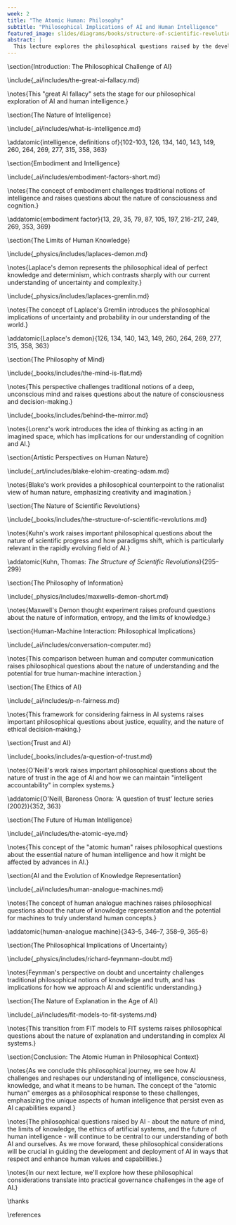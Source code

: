 ```yaml
---
week: 2
title: "The Atomic Human: Philosophy"
subtitle: "Philosophical Implications of AI and Human Intelligence"
featured_image: slides/diagrams/books/structure-of-scientific-revolutions.png
abstract: |
  This lecture explores the philosophical questions raised by the development of artificial intelligence and our evolving understanding of human cognition. We examine key philosophical concepts related to intelligence, consciousness, and the nature of knowledge, and how these ideas are challenged and reshaped by advances in AI. By understanding these philosophical perspectives, we gain deeper insights into what it means to be human in the age of artificial intelligence.
---
```


\section{Introduction: The Philosophical Challenge of AI}

\include{_ai/includes/the-great-ai-fallacy.md}

\notes{This "great AI fallacy" sets the stage for our philosophical exploration of AI and human intelligence.}

\section{The Nature of Intelligence}

\include{_ai/includes/what-is-intelligence.md}

\addatomic{intelligence, definitions of}{102-103, 126, 134, 140, 143, 149, 260, 264, 269, 277, 315, 358, 363}

\section{Embodiment and Intelligence}

\include{_ai/includes/embodiment-factors-short.md}

\notes{The concept of embodiment challenges traditional notions of intelligence and raises questions about the nature of consciousness and cognition.}

\addatomic{embodiment factor}{13, 29, 35, 79, 87, 105, 197, 216-217, 249, 269, 353, 369}

\section{The Limits of Human Knowledge}

\include{_physics/includes/laplaces-demon.md}

\notes{Laplace's demon represents the philosophical ideal of perfect knowledge and determinism, which contrasts sharply with our current understanding of uncertainty and complexity.}

\include{_physics/includes/laplaces-gremlin.md}

\notes{The concept of Laplace's Gremlin introduces the philosophical implications of uncertainty and probability in our understanding of the world.}

\addatomic{Laplace's demon}{126, 134, 140, 143, 149, 260, 264, 269, 277, 315, 358, 363}

\section{The Philosophy of Mind}

\include{_books/includes/the-mind-is-flat.md}

\notes{This perspective challenges traditional notions of a deep, unconscious mind and raises questions about the nature of consciousness and decision-making.}

\include{_books/includes/behind-the-mirror.md}

\notes{Lorenz's work introduces the idea of thinking as acting in an imagined space, which has implications for our understanding of cognition and AI.}

\section{Artistic Perspectives on Human Nature}

\include{_art/includes/blake-elohim-creating-adam.md}

\notes{Blake's work provides a philosophical counterpoint to the rationalist view of human nature, emphasizing creativity and imagination.}

\section{The Nature of Scientific Revolutions}

\include{_books/includes/the-structure-of-scientific-revolutions.md}

\notes{Kuhn's work raises important philosophical questions about the nature of scientific progress and how paradigms shift, which is particularly relevant in the rapidly evolving field of AI.}

\addatomic{Kuhn, Thomas: *The Structure of Scientific Revolutions*}{295–299}

\section{The Philosophy of Information}

\include{_physics/includes/maxwells-demon-short.md}

\notes{Maxwell's Demon thought experiment raises profound questions about the nature of information, entropy, and the limits of knowledge.}

\section{Human-Machine Interaction: Philosophical Implications}

\include{_ai/includes/conversation-computer.md}

\notes{This comparison between human and computer communication raises philosophical questions about the nature of understanding and the potential for true human-machine interaction.}

\section{The Ethics of AI}

\include{_ai/includes/p-n-fairness.md}

\notes{This framework for considering fairness in AI systems raises important philosophical questions about justice, equality, and the nature of ethical decision-making.}

\section{Trust and AI}

\include{_books/includes/a-question-of-trust.md}

\notes{O'Neill's work raises important philosophical questions about the nature of trust in the age of AI and how we can maintain "intelligent accountability" in complex systems.}

\addatomic{O'Neill, Baroness Onora: 'A question of trust' lecture series (2002)}{352, 363}

\section{The Future of Human Intelligence}

\include{_ai/includes/the-atomic-eye.md}

\notes{This concept of the "atomic human" raises philosophical questions about the essential nature of human intelligence and how it might be affected by advances in AI.}

\section{AI and the Evolution of Knowledge Representation}

\include{_ai/includes/human-analogue-machines.md}

\notes{The concept of human analogue machines raises philosophical questions about the nature of knowledge representation and the potential for machines to truly understand human concepts.}

\addatomic{human-analogue machine}{343–5, 346–7, 358–9, 365–8}

\section{The Philosophical Implications of Uncertainty}

\include{_physics/includes/richard-feynmann-doubt.md}

\notes{Feynman's perspective on doubt and uncertainty challenges traditional philosophical notions of knowledge and truth, and has implications for how we approach AI and scientific understanding.}

\section{The Nature of Explanation in the Age of AI}

\include{_ai/includes/fit-models-to-fit-systems.md}

\notes{This transition from FIT models to FIT systems raises philosophical questions about the nature of explanation and understanding in complex AI systems.}

\section{Conclusion: The Atomic Human in Philosophical Context}

\notes{As we conclude this philosophical journey, we see how AI challenges and reshapes our understanding of intelligence, consciousness, knowledge, and what it means to be human. The concept of the "atomic human" emerges as a philosophical response to these challenges, emphasizing the unique aspects of human intelligence that persist even as AI capabilities expand.}

\notes{The philosophical questions raised by AI - about the nature of mind, the limits of knowledge, the ethics of artificial systems, and the future of human intelligence - will continue to be central to our understanding of both AI and ourselves. As we move forward, these philosophical considerations will be crucial in guiding the development and deployment of AI in ways that respect and enhance human values and capabilities.}

\notes{In our next lecture, we'll explore how these philosophical considerations translate into practical governance challenges in the age of AI.}

\thanks

\references
